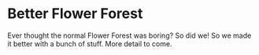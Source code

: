 # Better Flower Forest
Ever thought the normal Flower Forest was boring? So did we! So we made it better with a bunch of stuff. More detail to come.
